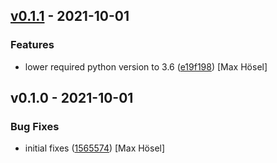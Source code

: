 
<a name="v0.1.1"></a>
## [v0.1.1] - 2021-10-01
### Features
- lower required python version to 3.6 ([e19f198](https://github.com/maxhoesel/MusicBird/commit/e19f198)) [Max Hösel]


<a name="v0.1.0"></a>
## v0.1.0 - 2021-10-01
### Bug Fixes
- initial fixes ([1565574](https://github.com/maxhoesel/MusicBird/commit/1565574)) [Max Hösel]


[v0.1.1]: https://github.com/maxhoesel/MusicBird/compare/v0.1.0...v0.1.1
